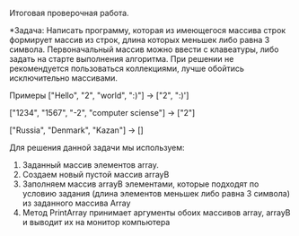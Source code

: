 Итоговая проверочная работа.

*Задача: Написать программу, которая из имеющегося массива строк формирует массив из строк, длина которых
меньшек либо равна 3 символа. Первоначальный массив можно ввести с клавеатуры, либо задать на старте
выполнения алгоритма. При решении не рекомендуется пользоваться коллекциями, лучше обойтись 
исключительно массивами.

Примеры
["Hello", "2", "world", ":)"] -> ["2", ":)']

["1234", "1567", "-2", "computer sciense"] -> ["2"]

["Russia", "Denmark", "Kazan"] -> []



Для решения данной задачи мы используем:

1) Заданный массив элементов array.
2) Создаем новый пустой массив arrayB
3) Заполняем массив arrayB элементами, которые подходят по условию задания (длина элементов
меньшек либо равна 3 символа) из заданного массива Array
4) Метод PrintArray принимает аргументы обоих массивов array, arrayB и выводит их на монитор компьютера

